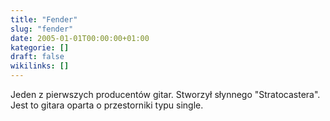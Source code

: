 ```yaml
---
title: "Fender"
slug: "fender"
date: 2005-01-01T00:00:00+01:00
kategorie: []
draft: false
wikilinks: []
---
```

Jeden z pierwszych producentów gitar. Stworzył słynnego "Stratocastera".
Jest to gitara oparta o przestorniki typu single.

